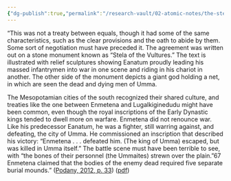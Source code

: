 ```yaml
---
{"dg-publish":true,"permalink":"/research-vault/02-atomic-notes/the-stele-of-the-vultures-as-an-example-of-mesopotamian-diplomacy/"}
---
```


“This was not a treaty between equals, though it had some of the same characteristics, such as the clear provisions and the oath to abide by them. Some sort of negotiation must have preceded it. The agreement was written out on a stone monument known as “Stela of the Vultures.” The text is illustrated with relief sculptures showing Eanatum proudly leading his massed infantrymen into war in one scene and riding in his chariot in another. The other side of the monument depicts a giant god holding a net, in which are seen the dead and dying men of Umma.

The Mesopotamian cities of the south recognized their shared culture, and treaties like the one between Enmetena and Lugalkiginedudu might have been common, even though the royal inscriptions of the Early Dynastic kings tended to dwell more on warfare. Enmetena did not renounce war. Like his predecessor Eanatum, he was a fighter, still warring against, and defeating, the city of Umma. He commissioned an inscription that described his victory: “Enmetena . . . defeated him. (The king of Umma) escaped, but was killed in Umma itself.” The battle scene must have been terrible to see, with “the bones of their personnel (the Ummaites) strewn over the plain.”67 Enmetena claimed that the bodies of the enemy dead required five separate burial mounds.” ([Podany, 2012, p. 33](zotero://select/library/items/GN73GMNP)) ([pdf](zotero://open-pdf/library/items/LXNK9GFK?page=58&annotation=XCCCEEAY))